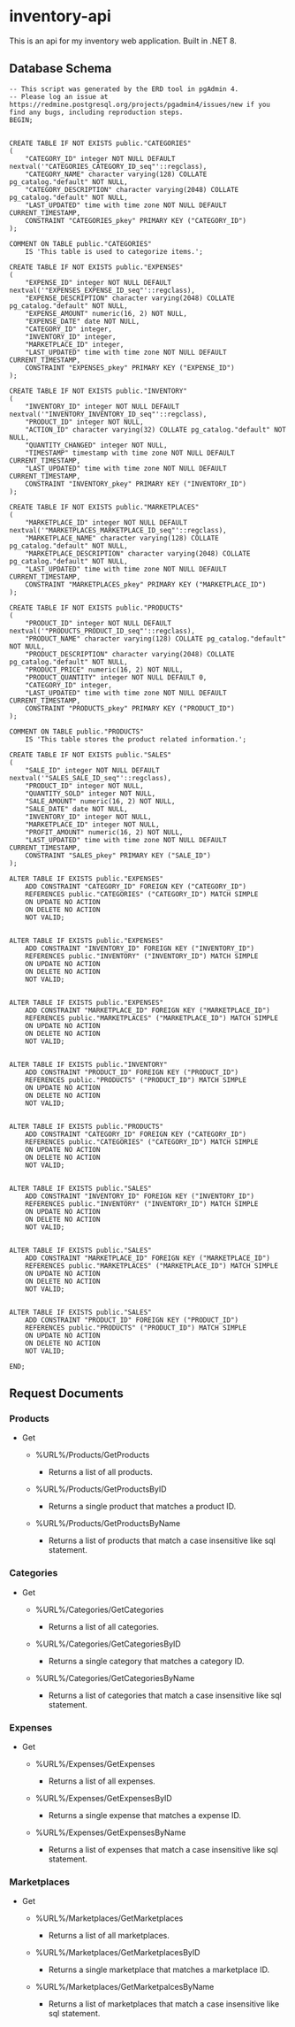 # inventory-api

This is an api for my inventory web application.
Built in .NET 8.

## Database Schema

```
-- This script was generated by the ERD tool in pgAdmin 4.
-- Please log an issue at https://redmine.postgresql.org/projects/pgadmin4/issues/new if you find any bugs, including reproduction steps.
BEGIN;


CREATE TABLE IF NOT EXISTS public."CATEGORIES"
(
    "CATEGORY_ID" integer NOT NULL DEFAULT nextval('"CATEGORIES_CATEGORY_ID_seq"'::regclass),
    "CATEGORY_NAME" character varying(128) COLLATE pg_catalog."default" NOT NULL,
    "CATEGORY_DESCRIPTION" character varying(2048) COLLATE pg_catalog."default" NOT NULL,
    "LAST_UPDATED" time with time zone NOT NULL DEFAULT CURRENT_TIMESTAMP,
    CONSTRAINT "CATEGORIES_pkey" PRIMARY KEY ("CATEGORY_ID")
);

COMMENT ON TABLE public."CATEGORIES"
    IS 'This table is used to categorize items.';

CREATE TABLE IF NOT EXISTS public."EXPENSES"
(
    "EXPENSE_ID" integer NOT NULL DEFAULT nextval('"EXPENSES_EXPENSE_ID_seq"'::regclass),
    "EXPENSE_DESCRIPTION" character varying(2048) COLLATE pg_catalog."default" NOT NULL,
    "EXPENSE_AMOUNT" numeric(16, 2) NOT NULL,
    "EXPENSE_DATE" date NOT NULL,
    "CATEGORY_ID" integer,
    "INVENTORY_ID" integer,
    "MARKETPLACE_ID" integer,
    "LAST_UPDATED" time with time zone NOT NULL DEFAULT CURRENT_TIMESTAMP,
    CONSTRAINT "EXPENSES_pkey" PRIMARY KEY ("EXPENSE_ID")
);

CREATE TABLE IF NOT EXISTS public."INVENTORY"
(
    "INVENTORY_ID" integer NOT NULL DEFAULT nextval('"INVENTORY_INVENTORY_ID_seq"'::regclass),
    "PRODUCT_ID" integer NOT NULL,
    "ACTION_ID" character varying(32) COLLATE pg_catalog."default" NOT NULL,
    "QUANTITY_CHANGED" integer NOT NULL,
    "TIMESTAMP" timestamp with time zone NOT NULL DEFAULT CURRENT_TIMESTAMP,
    "LAST_UPDATED" time with time zone NOT NULL DEFAULT CURRENT_TIMESTAMP,
    CONSTRAINT "INVENTORY_pkey" PRIMARY KEY ("INVENTORY_ID")
);

CREATE TABLE IF NOT EXISTS public."MARKETPLACES"
(
    "MARKETPLACE_ID" integer NOT NULL DEFAULT nextval('"MARKETPLACES_MARKETPLACE_ID_seq"'::regclass),
    "MARKETPLACE_NAME" character varying(128) COLLATE pg_catalog."default" NOT NULL,
    "MARKETPLACE_DESCRIPTION" character varying(2048) COLLATE pg_catalog."default" NOT NULL,
    "LAST_UPDATED" time with time zone NOT NULL DEFAULT CURRENT_TIMESTAMP,
    CONSTRAINT "MARKETPLACES_pkey" PRIMARY KEY ("MARKETPLACE_ID")
);

CREATE TABLE IF NOT EXISTS public."PRODUCTS"
(
    "PRODUCT_ID" integer NOT NULL DEFAULT nextval('"PRODUCTS_PRODUCT_ID_seq"'::regclass),
    "PRODUCT_NAME" character varying(128) COLLATE pg_catalog."default" NOT NULL,
    "PRODUCT_DESCRIPTION" character varying(2048) COLLATE pg_catalog."default" NOT NULL,
    "PRODUCT_PRICE" numeric(16, 2) NOT NULL,
    "PRODUCT_QUANTITY" integer NOT NULL DEFAULT 0,
    "CATEGORY_ID" integer,
    "LAST_UPDATED" time with time zone NOT NULL DEFAULT CURRENT_TIMESTAMP,
    CONSTRAINT "PRODUCTS_pkey" PRIMARY KEY ("PRODUCT_ID")
);

COMMENT ON TABLE public."PRODUCTS"
    IS 'This table stores the product related information.';

CREATE TABLE IF NOT EXISTS public."SALES"
(
    "SALE_ID" integer NOT NULL DEFAULT nextval('"SALES_SALE_ID_seq"'::regclass),
    "PRODUCT_ID" integer NOT NULL,
    "QUANTITY_SOLD" integer NOT NULL,
    "SALE_AMOUNT" numeric(16, 2) NOT NULL,
    "SALE_DATE" date NOT NULL,
    "INVENTORY_ID" integer NOT NULL,
    "MARKETPLACE_ID" integer NOT NULL,
    "PROFIT_AMOUNT" numeric(16, 2) NOT NULL,
    "LAST_UPDATED" time with time zone NOT NULL DEFAULT CURRENT_TIMESTAMP,
    CONSTRAINT "SALES_pkey" PRIMARY KEY ("SALE_ID")
);

ALTER TABLE IF EXISTS public."EXPENSES"
    ADD CONSTRAINT "CATEGORY_ID" FOREIGN KEY ("CATEGORY_ID")
    REFERENCES public."CATEGORIES" ("CATEGORY_ID") MATCH SIMPLE
    ON UPDATE NO ACTION
    ON DELETE NO ACTION
    NOT VALID;


ALTER TABLE IF EXISTS public."EXPENSES"
    ADD CONSTRAINT "INVENTORY_ID" FOREIGN KEY ("INVENTORY_ID")
    REFERENCES public."INVENTORY" ("INVENTORY_ID") MATCH SIMPLE
    ON UPDATE NO ACTION
    ON DELETE NO ACTION
    NOT VALID;


ALTER TABLE IF EXISTS public."EXPENSES"
    ADD CONSTRAINT "MARKETPLACE_ID" FOREIGN KEY ("MARKETPLACE_ID")
    REFERENCES public."MARKETPLACES" ("MARKETPLACE_ID") MATCH SIMPLE
    ON UPDATE NO ACTION
    ON DELETE NO ACTION
    NOT VALID;


ALTER TABLE IF EXISTS public."INVENTORY"
    ADD CONSTRAINT "PRODUCT_ID" FOREIGN KEY ("PRODUCT_ID")
    REFERENCES public."PRODUCTS" ("PRODUCT_ID") MATCH SIMPLE
    ON UPDATE NO ACTION
    ON DELETE NO ACTION
    NOT VALID;


ALTER TABLE IF EXISTS public."PRODUCTS"
    ADD CONSTRAINT "CATEGORY_ID" FOREIGN KEY ("CATEGORY_ID")
    REFERENCES public."CATEGORIES" ("CATEGORY_ID") MATCH SIMPLE
    ON UPDATE NO ACTION
    ON DELETE NO ACTION
    NOT VALID;


ALTER TABLE IF EXISTS public."SALES"
    ADD CONSTRAINT "INVENTORY_ID" FOREIGN KEY ("INVENTORY_ID")
    REFERENCES public."INVENTORY" ("INVENTORY_ID") MATCH SIMPLE
    ON UPDATE NO ACTION
    ON DELETE NO ACTION
    NOT VALID;


ALTER TABLE IF EXISTS public."SALES"
    ADD CONSTRAINT "MARKETPLACE_ID" FOREIGN KEY ("MARKETPLACE_ID")
    REFERENCES public."MARKETPLACES" ("MARKETPLACE_ID") MATCH SIMPLE
    ON UPDATE NO ACTION
    ON DELETE NO ACTION
    NOT VALID;


ALTER TABLE IF EXISTS public."SALES"
    ADD CONSTRAINT "PRODUCT_ID" FOREIGN KEY ("PRODUCT_ID")
    REFERENCES public."PRODUCTS" ("PRODUCT_ID") MATCH SIMPLE
    ON UPDATE NO ACTION
    ON DELETE NO ACTION
    NOT VALID;

END;
```

## Request Documents

### Products

- Get

  - %URL%/Products/GetProducts

    - Returns a list of all products.

  - %URL%/Products/GetProductsByID

    - Returns a single product that matches a product ID.

  - %URL%/Products/GetProductsByName
    - Returns a list of products that match a case insensitive like sql statement.

### Categories

- Get

  - %URL%/Categories/GetCategories

    - Returns a list of all categories.

  - %URL%/Categories/GetCategoriesByID

    - Returns a single category that matches a category ID.

  - %URL%/Categories/GetCategoriesByName
    - Returns a list of categories that match a case insensitive like sql statement.

### Expenses

- Get

  - %URL%/Expenses/GetExpenses

    - Returns a list of all expenses.

  - %URL%/Expenses/GetExpensesByID

    - Returns a single expense that matches a expense ID.

  - %URL%/Expenses/GetExpensesByName
    - Returns a list of expenses that match a case insensitive like sql statement.

### Marketplaces

- Get

  - %URL%/Marketplaces/GetMarketplaces

    - Returns a list of all marketplaces.

  - %URL%/Marketplaces/GetMarketplacesByID

    - Returns a single marketplace that matches a marketplace ID.

  - %URL%/Marketplaces/GetMarketpalcesByName
    - Returns a list of marketplaces that match a case insensitive like sql statement.

